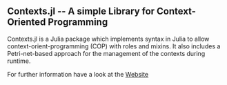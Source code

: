 ## Contexts.jl -- A simple Library for Context-Oriented Programming

Contexts.jl is a Julia package which implements syntax in Julia to allow context-orient-programming (COP) with roles and mixins. It also includes a Petri-net-based approach for the management of the contexts during runtime.

For further information have a look at the [Website](https://context.pages.st.inf.tu-dresden.de/contexts.jl/)